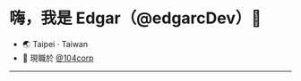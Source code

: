 # 嗨，我是 Edgar（@edgarcDev）👋

- 🌏 Taipei · Taiwan  
- 🏢 現職於 [@104corp](https://github.com/104corp)  

---
